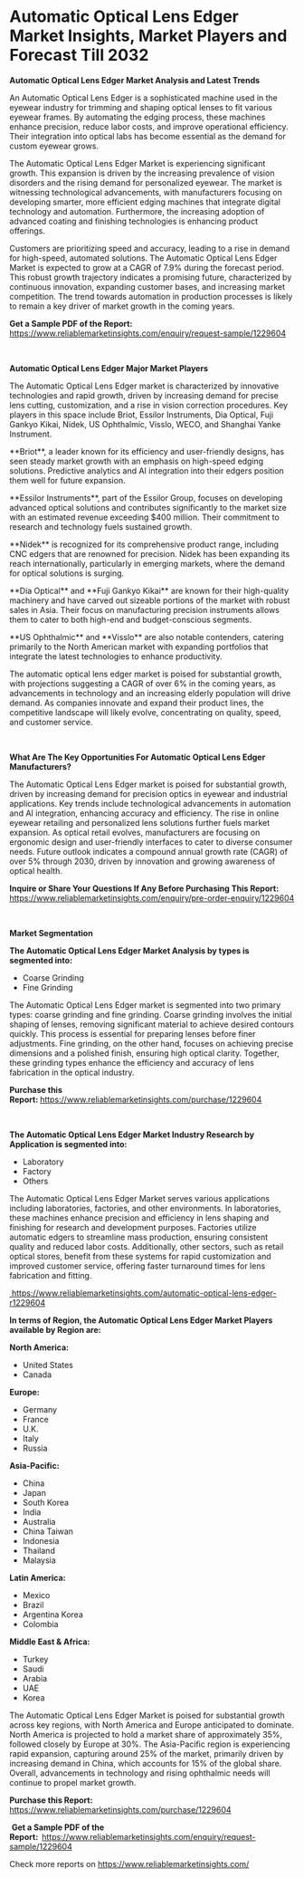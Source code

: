 <p><h1>Automatic Optical Lens Edger Market Insights, Market Players and Forecast Till 2032</h1></p><p><strong>Automatic Optical Lens Edger Market Analysis and Latest Trends</strong></p>
<p><p>An Automatic Optical Lens Edger is a sophisticated machine used in the eyewear industry for trimming and shaping optical lenses to fit various eyewear frames. By automating the edging process, these machines enhance precision, reduce labor costs, and improve operational efficiency. Their integration into optical labs has become essential as the demand for custom eyewear grows.</p><p>The Automatic Optical Lens Edger Market is experiencing significant growth. This expansion is driven by the increasing prevalence of vision disorders and the rising demand for personalized eyewear. The market is witnessing technological advancements, with manufacturers focusing on developing smarter, more efficient edging machines that integrate digital technology and automation. Furthermore, the increasing adoption of advanced coating and finishing technologies is enhancing product offerings.</p><p>Customers are prioritizing speed and accuracy, leading to a rise in demand for high-speed, automated solutions. The Automatic Optical Lens Edger Market is expected to grow at a CAGR of 7.9% during the forecast period. This robust growth trajectory indicates a promising future, characterized by continuous innovation, expanding customer bases, and increasing market competition. The trend towards automation in production processes is likely to remain a key driver of market growth in the coming years.</p></p>
<p><strong>Get a Sample PDF of the Report:&nbsp;</strong> <a href="https://www.reliablemarketinsights.com/enquiry/request-sample/1229604?utm_campaign=3196&utm_medium=2&utm_source=Github&utm_content=ia&utm_term=12042025&utm_id=automatic-optical-lens-edger">https://www.reliablemarketinsights.com/enquiry/request-sample/1229604</a></p>
<p>&nbsp;</p>
<p><strong>Automatic Optical Lens Edger Major Market Players</strong></p>
<p><p>The Automatic Optical Lens Edger market is characterized by innovative technologies and rapid growth, driven by increasing demand for precise lens cutting, customization, and a rise in vision correction procedures. Key players in this space include Briot, Essilor Instruments, Dia Optical, Fuji Gankyo Kikai, Nidek, US Ophthalmic, Visslo, WECO, and Shanghai Yanke Instrument.</p><p>**Briot**, a leader known for its efficiency and user-friendly designs, has seen steady market growth with an emphasis on high-speed edging solutions. Predictive analytics and AI integration into their edgers position them well for future expansion.</p><p>**Essilor Instruments**, part of the Essilor Group, focuses on developing advanced optical solutions and contributes significantly to the market size with an estimated revenue exceeding $400 million. Their commitment to research and technology fuels sustained growth.</p><p>**Nidek** is recognized for its comprehensive product range, including CNC edgers that are renowned for precision. Nidek has been expanding its reach internationally, particularly in emerging markets, where the demand for optical solutions is surging.</p><p>**Dia Optical** and **Fuji Gankyo Kikai** are known for their high-quality machinery and have carved out sizeable portions of the market with robust sales in Asia. Their focus on manufacturing precision instruments allows them to cater to both high-end and budget-conscious segments.</p><p>**US Ophthalmic** and **Visslo** are also notable contenders, catering primarily to the North American market with expanding portfolios that integrate the latest technologies to enhance productivity.</p><p>The automatic optical lens edger market is poised for substantial growth, with projections suggesting a CAGR of over 6% in the coming years, as advancements in technology and an increasing elderly population will drive demand. As companies innovate and expand their product lines, the competitive landscape will likely evolve, concentrating on quality, speed, and customer service.</p></p>
<p>&nbsp;</p>
<p><strong>What Are The Key Opportunities For Automatic Optical Lens Edger Manufacturers?</strong></p>
<p><p>The Automatic Optical Lens Edger market is poised for substantial growth, driven by increasing demand for precision optics in eyewear and industrial applications. Key trends include technological advancements in automation and AI integration, enhancing accuracy and efficiency. The rise in online eyewear retailing and personalized lens solutions further fuels market expansion. As optical retail evolves, manufacturers are focusing on ergonomic design and user-friendly interfaces to cater to diverse consumer needs. Future outlook indicates a compound annual growth rate (CAGR) of over 5% through 2030, driven by innovation and growing awareness of optical health.</p></p>
<p><strong>Inquire or Share Your Questions If Any Before Purchasing This Report:</strong> <a href="https://www.reliablemarketinsights.com/enquiry/pre-order-enquiry/1229604?utm_campaign=3196&utm_medium=2&utm_source=Github&utm_content=ia&utm_term=12042025&utm_id=automatic-optical-lens-edger">https://www.reliablemarketinsights.com/enquiry/pre-order-enquiry/1229604</a></p>
<p>&nbsp;</p>
<p><strong>Market Segmentation</strong></p>
<p><strong>The Automatic Optical Lens Edger Market Analysis by types is segmented into:</strong></p>
<p><ul><li>Coarse Grinding</li><li>Fine Grinding</li></ul></p>
<p><p>The Automatic Optical Lens Edger market is segmented into two primary types: coarse grinding and fine grinding. Coarse grinding involves the initial shaping of lenses, removing significant material to achieve desired contours quickly. This process is essential for preparing lenses before finer adjustments. Fine grinding, on the other hand, focuses on achieving precise dimensions and a polished finish, ensuring high optical clarity. Together, these grinding types enhance the efficiency and accuracy of lens fabrication in the optical industry.</p></p>
<p><strong>Purchase this Report:&nbsp;</strong><a href="https://www.reliablemarketinsights.com/purchase/1229604?utm_campaign=3196&utm_medium=2&utm_source=Github&utm_content=ia&utm_term=12042025&utm_id=automatic-optical-lens-edger">https://www.reliablemarketinsights.com/purchase/1229604</a></p>
<p>&nbsp;</p>
<p><strong>The Automatic Optical Lens Edger Market Industry Research by Application is segmented into:</strong></p>
<p><ul><li>Laboratory</li><li>Factory</li><li>Others</li></ul></p>
<p><p>The Automatic Optical Lens Edger Market serves various applications including laboratories, factories, and other environments. In laboratories, these machines enhance precision and efficiency in lens shaping and finishing for research and development purposes. Factories utilize automatic edgers to streamline mass production, ensuring consistent quality and reduced labor costs. Additionally, other sectors, such as retail optical stores, benefit from these systems for rapid customization and improved customer service, offering faster turnaround times for lens fabrication and fitting.</p></p>
<p><a href="https://www.reliablemarketinsights.com/automatic-optical-lens-edger-r1229604?utm_campaign=3196&utm_medium=2&utm_source=Github&utm_content=ia&utm_term=12042025&utm_id=automatic-optical-lens-edger">&nbsp;https://www.reliablemarketinsights.com/automatic-optical-lens-edger-r1229604</a></p>
<p><strong>In terms of Region, the Automatic Optical Lens Edger Market Players available by Region are:</strong></p>
<p>
    <p> <strong> North America: </strong>
        <ul>
            <li>United States</li>
            <li>Canada</li>
        </ul>
        </p> 
    <p> <strong> Europe: </strong>
        <ul>
            <li>Germany</li>
            <li>France</li>
            <li>U.K.</li>
            <li>Italy</li>
            <li>Russia</li>
        </ul>
        </p> 
    <p> <strong> Asia-Pacific: </strong>
        <ul>
            <li>China</li>
            <li>Japan</li>
            <li>South Korea</li>
            <li>India</li>
            <li>Australia</li>
            <li>China Taiwan</li>
            <li>Indonesia</li>
            <li>Thailand</li>
            <li>Malaysia</li>
        </ul>
        </p> 
    <p> <strong> Latin America: </strong>
        <ul>
            <li>Mexico</li>
            <li>Brazil</li>
            <li>Argentina Korea</li>
            <li>Colombia</li>
        </ul>
        </p> 
    <p> <strong> Middle East & Africa: </strong>
        <ul>
            <li>Turkey</li>
            <li>Saudi</li>
            <li>Arabia</li>
            <li>UAE</li>
            <li>Korea</li>
        </ul>
    </p>
    </p>
<p><p>The Automatic Optical Lens Edger Market is poised for substantial growth across key regions, with North America and Europe anticipated to dominate. North America is projected to hold a market share of approximately 35%, followed closely by Europe at 30%. The Asia-Pacific region is experiencing rapid expansion, capturing around 25% of the market, primarily driven by increasing demand in China, which accounts for 15% of the global share. Overall, advancements in technology and rising ophthalmic needs will continue to propel market growth.</p></p>
<p><strong>Purchase this Report: </strong><a href="https://www.reliablemarketinsights.com/purchase/1229604?utm_campaign=3196&utm_medium=2&utm_source=Github&utm_content=ia&utm_term=12042025&utm_id=automatic-optical-lens-edger">https://www.reliablemarketinsights.com/purchase/1229604</a></p>
<p>&nbsp;<strong>Get a Sample PDF of the Report:&nbsp;&nbsp;</strong><a href="https://www.reliablemarketinsights.com/enquiry/request-sample/1229604?utm_campaign=3196&utm_medium=2&utm_source=Github&utm_content=ia&utm_term=12042025&utm_id=automatic-optical-lens-edger">https://www.reliablemarketinsights.com/enquiry/request-sample/1229604</a></p>
<p><strong></strong></p>
<p>Check more reports on <a href="https://www.reliablemarketinsights.com/?utm_campaign=3196&utm_medium=2&utm_source=Github&utm_content=ia&utm_term=12042025&utm_id=automatic-optical-lens-edger">https://www.reliablemarketinsights.com/</a></p>